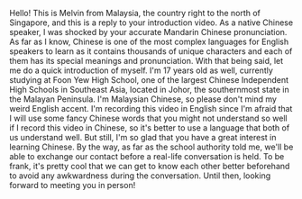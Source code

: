 Hello! This is Melvin from Malaysia, the country right to the north of Singapore, and this is a reply to your introduction video. As a native Chinese speaker, I was shocked by your accurate Mandarin Chinese pronunciation. As far as I know, Chinese is one of the most complex languages for English speakers to learn as it contains thousands of unique characters and each of them has its special meanings and pronunciation. With that being said, let me do a quick introduction of myself. I'm 17 years old as well, currently studying at Foon Yew High School, one of the largest Chinese Independent High Schools in Southeast Asia, located in Johor, the southernmost state in the Malayan Peninsula. I'm Malaysian Chinese, so please don't mind my weird English accent. I'm recording this video in English since I'm afraid that I will use some fancy Chinese words that you might not understand so well if I record this video in Chinese, so it's better to use a language that both of us understand well. But still, I'm so glad that you have a great interest in learning Chinese. By the way, as far as the school authority told me, we'll be able to exchange our contact before a real-life conversation is held. To be frank, it's pretty cool that we can get to know each other better beforehand to avoid any awkwardness during the conversation. Until then, looking forward to meeting you in person!